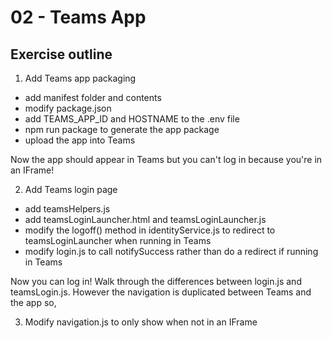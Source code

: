 # 02 - Teams App

## Exercise outline

1. Add Teams app packaging
  - add manifest folder and contents
  - modify package.json
  - add TEAMS_APP_ID and HOSTNAME to the .env file
  - npm run package to generate the app package
  - upload the app into Teams

Now the app should appear in Teams but you can't log in because you're in an IFrame!

2. Add Teams login page
  - add teamsHelpers.js
  - add teamsLoginLauncher.html and teamsLoginLauncher.js
  - modify the logoff() method in identityService.js to redirect to teamsLoginLauncher when running in Teams
  - modify login.js to call notifySuccess rather than do a redirect if running in Teams

Now you can log in! Walk through the differences between login.js and teamsLogin.js.
However the navigation is duplicated between Teams and the app so,

3. Modify navigation.js to only show when not in an IFrame
